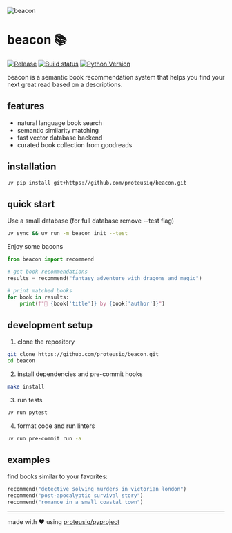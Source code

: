 ![beacon](https://github.com/user-attachments/assets/c5fd6745-74e6-4cd7-9c93-c735ee58e5b2)

# beacon 📚

[![Release](https://img.shields.io/github/v/release/proteusiq/beacon)](https://img.shields.io/github/v/release/proteusiq/beacon)
[![Build status](https://img.shields.io/github/actions/workflow/status/proteusiq/beacon/main.yml?branch=main)](https://github.com/proteusiq/beacon/actions/workflows/main.yml?query=branch%3Amain)
[![Python Version](https://img.shields.io/badge/python-3.12+-blue.svg)](https://www.python.org/downloads/)

beacon is a semantic book recommendation system that helps you find your next great read based on a descriptions.

## features

- natural language book search
- semantic similarity matching
- fast vector database backend
- curated book collection from goodreads

## installation

```bash
uv pip install git+https://github.com/proteusiq/beacon.git
```

## quick start

Use a small database (for full database remove --test flag)

```sh
uv sync && uv run -m beacon init --test
```

Enjoy some bacons

```python
from beacon import recommend

# get book recommendations
results = recommend("fantasy adventure with dragons and magic")

# print matched books
for book in results:
    print(f"📖 {book['title']} by {book['author']}")
```

## development setup

1. clone the repository

```bash
git clone https://github.com/proteusiq/beacon.git
cd beacon
```

2. install dependencies and pre-commit hooks

```bash
make install
```

3. run tests

```bash
uv run pytest
```

4. format code and run linters

```bash
uv run pre-commit run -a
```

## examples

find books similar to your favorites:

```python
recommend("detective solving murders in victorian london")
recommend("post-apocalyptic survival story")
recommend("romance in a small coastal town")
```

---

made with ❤️ using [proteusiq/pyproject](https://github.com/proteusiq/pyproject)
